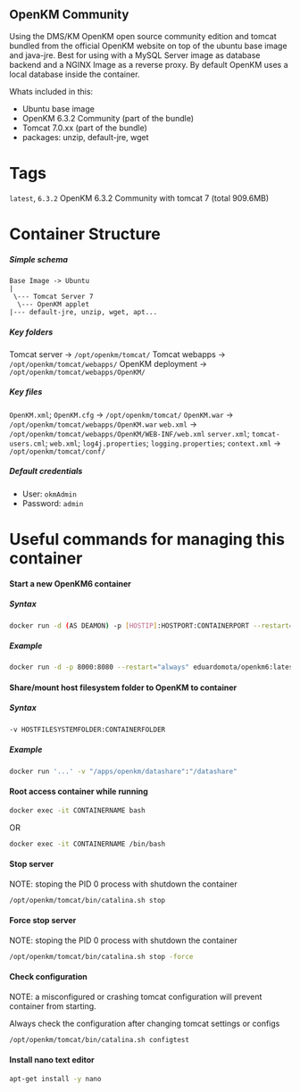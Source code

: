 ## OpenKM Community

Using the DMS/KM OpenKM open source community edition and tomcat bundled from the official OpenKM website on top of the ubuntu base image and java-jre. Best for using with a MySQL Server image as database backend and a NGINX Image as a reverse proxy. By default OpenKM uses a local database inside the container.

Whats included in this:
 - Ubuntu base image
 - OpenKM 6.3.2 Community (part of the bundle)
 - Tomcat 7.0.xx (part of the bundle)
 - packages: unzip, default-jre, wget

# Tags

```latest```, ```6.3.2``` OpenKM 6.3.2 Community with tomcat 7 (total 909.6MB)
	
# Container Structure

##### Simple schema 

```
Base Image -> Ubuntu
|
 \--- Tomcat Server 7
  \--- OpenKM applet
|--- default-jre, unzip, wget, apt...
```

##### Key folders

Tomcat server -> ```/opt/openkm/tomcat/```
Tomcat webapps -> ```/opt/openkm/tomcat/webapps/```
OpenKM deployment -> ```/opt/openkm/tomcat/webapps/OpenKM/```


##### Key files

```OpenKM.xml```; ```OpenKM.cfg``` -> ```/opt/openkm/tomcat/```
```OpenKM.war``` -> ```/opt/openkm/tomcat/webapps/OpenKM.war```
```web.xml``` -> ```/opt/openkm/tomcat/webapps/OpenKM/WEB-INF/web.xml```
```server.xml```; ```tomcat-users.cml```; ```web.xml```; ```log4j.properties```; ```logging.properties```; ```context.xml``` -> ```/opt/openkm/tomcat/conf/```

##### Default credentials

 - User: ```okmAdmin```
 - Password: ```admin```

# Useful commands for managing this container	

#### Start a new OpenKM6 container

##### Syntax
```sh
docker run -d (AS DEAMON) -p [HOSTIP]:HOSTPORT:CONTAINERPORT --restart="always" REPOSITORY/NAME:VERSION
```

##### Example
```sh
docker run -d -p 8000:8080 --restart="always" eduardomota/openkm6:latest
```


#### Share/mount host filesystem folder to OpenKM to container

##### Syntax
```sh
-v HOSTFILESYSTEMFOLDER:CONTAINERFOLDER
```

##### Example
```sh
docker run '...' -v "/apps/openkm/datashare":"/datashare"
```

#### Root access container while running

```sh
docker exec -it CONTAINERNAME bash
```
OR
```sh
docker exec -it CONTAINERNAME /bin/bash
```

#### Stop server

NOTE: stoping the PID 0 process with shutdown the container

```sh
/opt/openkm/tomcat/bin/catalina.sh stop
```

#### Force stop server

NOTE: stoping the PID 0 process with shutdown the container 

```sh
/opt/openkm/tomcat/bin/catalina.sh stop -force
```

#### Check configuration

NOTE: a misconfigured or crashing tomcat configuration will prevent container from starting.

Always check the configuration after changing tomcat settings or configs

```sh
/opt/openkm/tomcat/bin/catalina.sh configtest
```

#### Install nano text editor

```sh
apt-get install -y nano
```

